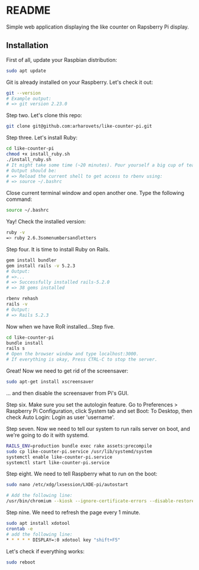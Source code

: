 # README

Simple web application displaying the like counter on Rapsberry Pi display.

## Installation

First of all, update your Raspbian distribution:

```bash
sudo apt update
```

Git is already installed on your Raspberry. Let's check it out:

```bash
git --version
# Example output:
# => git version 2.23.0
```

Step two. Let's clone this repo:

```bash
git clone git@github.com:arharovets/like-counter-pi.git
```

Step three. Let's install Ruby:

```bash
cd like-counter-pi
chmod +x install_ruby.sh
./install_ruby.sh
# It might take some time (~20 minutes). Pour yourself a big cup of tea.
# Output should be:
# => Reload the current shell to get access to rbenv using:
# => source ~/.bashrc
```

Close current terminal window and open another one. Type the following command:

```bash
source ~/.bashrc
```

Yay! Check the installed version:

```bash
ruby -v
=> ruby 2.6.3somenumbersandletters
```

Step four. It is time to install Ruby on Rails.

```bash
gem install bundler
gem install rails -v 5.2.3
# Output:
# =>...
# => Successfully installed rails-5.2.0
# => 38 gems installed

rbenv rehash
rails -v
# Output:
# => Rails 5.2.3
```

Now when we have RoR installed...Step five.

```bash
cd like-counter-pi
bundle install
rails s
# Open the browser window and type localhost:3000.
# If everything is okay, Press CTRL-C to stop the server.
```

Great! Now we need to get rid of the screensaver:

```bash
sudo apt-get install xscreensaver
```

... and then disable the screensaver from Pi's GUI.

Step six. Make sure you set the autologin feature.
Go to Preferences > Raspberry Pi Configuration, click System tab and set Boot: To Desktop, then check Auto Login: Login as user 'username'.

Step seven. Now we need to tell our system to run rails server on boot, and we're going to do it with systemd.

```bash
RAILS_ENV=production bundle exec rake assets:precompile
sudo cp like-counter-pi.service /usr/lib/systemd/system
systemctl enable like-counter-pi.service
systemctl start like-counter-pi.service
```

Step eight. We need to tell Raspberry what to run on the boot:

```bash
sudo nano /etc/xdg/lxsession/LXDE-pi/autostart

# Add the following line:
/usr/bin/chromium --kiosk --ignore-certificate-errors --disable-restore-session-state "http://localhost:3000"
```

Step nine. We need to refresh the page every 1 minute.

```bash
sudo apt install xdotool
crontab -e
# add the following line:
* * * * * DISPLAY=:0 xdotool key "shift+F5"
```

Let's check if everything works:
```bash
sudo reboot
```
